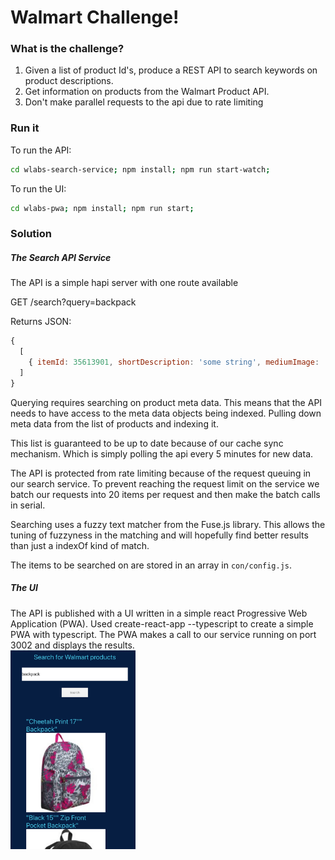 # Walmart Challenge!
### What is the challenge?
1. Given a list of product Id's, produce a REST API to search keywords on product descriptions.
2. Get information on products from the Walmart Product API.
3. Don't make parallel requests to the api due to rate limiting

### Run it

To run the API:
```bash
cd wlabs-search-service; npm install; npm run start-watch;
```

To run the UI:
```bash
cd wlabs-pwa; npm install; npm run start;
```

### Solution
##### The Search API Service
The API is a simple hapi server with one route available

GET /search?query=backpack

Returns JSON:
```javascript
{
  [
    { itemId: 35613901, shortDescription: 'some string', mediumImage: 'url', ...}
  ]
}
```

Querying requires searching on product meta data. This means that the API needs
to have access to the meta data objects being indexed. Pulling down meta data
from the list of products and indexing it.

This list is guaranteed to be up to date because of our cache sync mechanism.
Which is simply polling the api every 5 minutes for new data.

The API is protected from rate limiting because of the request queuing in our
search service. To prevent reaching the request limit on the service we batch
our requests into 20 items per request and then make the batch calls in serial.

Searching uses a fuzzy text matcher from the Fuse.js library. This allows the
tuning of fuzzyness in the matching and will hopefully find better results than
just a indexOf kind of match.

The items to be searched on are stored in an array in `con/config.js`.

##### The UI

The API is published with a UI written in a simple react Progressive Web
Application (PWA). Used create-react-app --typescript to create a simple PWA
with typescript. The PWA makes a call to our service running on port 3002 and
displays the results.
<br />
<img src="assets/pwa-screenshot2.jpg" alt="PWA Screenshot" title="PWA Screnshot" width="200px">
